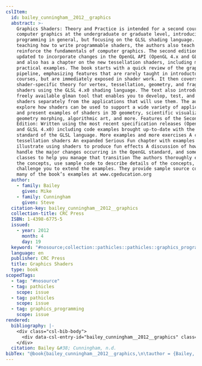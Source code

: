 ```yaml
---
cslItem:
  id: bailey_cunningham__2012__graphics
  abstract: >-
    Graphics Shaders: Theory and Practice is intended for a second course in
    computer graphics at the undergraduate or graduate level, introducing shader
    programming in general, but focusing on the GLSL shading language. While
    teaching how to write programmable shaders, the authors also teach and
    reinforce the fundamentals of computer graphics. The second edition has been
    updated to incorporate changes in the OpenGL API (OpenGL 4.x and GLSL 4.x0)
    and also has a chapter on the new tessellation shaders, including many
    practical examples. The book starts with a quick review of the graphics
    pipeline, emphasizing features that are rarely taught in introductory
    courses, but are immediately exposed in shader work. It then covers
    shader-specific theory for vertex, tessellation, geometry, and fragment
    shaders using the GLSL 4.x0 shading language. The text also introduces the
    freely available glman tool that enables you to develop, test, and tune
    shaders separately from the applications that will use them. The authors
    explore how shaders can be used to support a wide variety of applications
    and present examples of shaders in 3D geometry, scientific visualization,
    geometry morphing, algorithmic art, and more. Features of the Second
    Edition: Written using the most recent specification releases (OpenGL 4.x
    and GLSL 4.x0) including code examples brought up-to-date with the current
    standard of the GLSL language. More examples and more exercises A chapter on
    tessellation shaders An expanded Serious Fun chapter with examples that
    illustrate using shaders to produce fun effects A discussion of how to
    handle the major changes occurring in the OpenGL standard, and some C++
    classes to help you manage that transition The authors thoroughly explain
    the concepts, use sample code to describe details of the concepts, and then
    challenge you to extend the examples. They provide sample source code for
    many of the book’s examples at www.cgeducation.org
  author:
    - family: Bailey
      given: Mike
    - family: Cunningham
      given: Steve
  citation-key: bailey_cunningham__2012__graphics
  collection-title: CRC Press
  ISBN: 1-4398-6775-5
  issued:
    - year: 2012
      month: 4
      day: 19
  keyword: "#nosource;collection::pathicles::pathicles::graphics_programming"
  language: en
  publisher: CRC Press
  title: Graphics Shaders
  type: book
scopedTags:
  - tag: "#nosource"
  - tag: pathicles
    scope: issue
  - tag: pathicles
    scope: issue
  - tag: graphics_programming
    scope: issue
rendered:
  bibliography: |-
    <div class="csl-bib-body">
      <div data-csl-entry-id="bailey_cunningham__2012__graphics" class="csl-entry">Bailey, M., &#38; Cunningham, S. n.d.. <i>Graphics Shaders</i>. CRC Press.</div>
    </div>
  citation: Bailey &#38; Cunningham, n.d.
bibTex: "@book{bailey_cunningham__2012__graphics,\n\tauthor = {Bailey, Mike and Cunningham, Steve},\n\tseries = {CRC {Press}},\n\tpublisher = {CRC Press},\n\ttitle = {Graphics {Shaders}},\n}\n\n"
---
```

